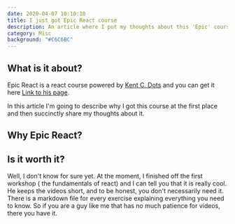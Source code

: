 ```yaml
---
date: 2020-04-07 10:10:10
title: I just got Epic React course
description: An article where I put my thoughts about this 'Epic' course.
category: Misc
background: "#C6C6BC"
---
```


## What is it about?

Epic React is a react course powered by [Kent C. Dots](https://twitter.com/kentcdodds) and you can get it here [Link to his page](https://epicreact.dev/).

In this article I'm going to describe why I got this course at the first place and then succinctly share my thoughts about it.

## Why Epic React?

## Is it worth it?

Well, I don't know for sure yet. At the moment, I finished off the first workshop ( the fundamentals of react) and I can tell you that it is really cool. He keeps the videos short, and to be honest, you don't necessarily need it. There is a markdown file for every exercise explaining everything you need to know. So if you are a guy like me that has no much patience for videos, there you have it.
